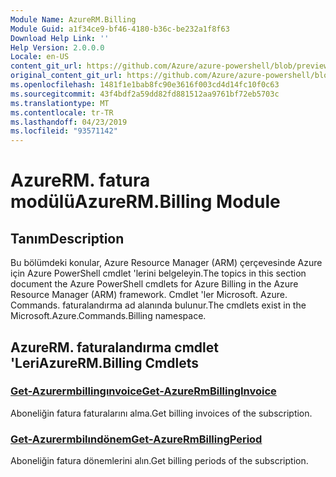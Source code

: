 ```yaml
---
Module Name: AzureRM.Billing
Module Guid: a1f34ce9-bf46-4180-b36c-be232a1f8f63
Download Help Link: ''
Help Version: 2.0.0.0
Locale: en-US
content_git_url: https://github.com/Azure/azure-powershell/blob/preview/src/ResourceManager/Billing/Commands.Billing/help/AzureRM.Billing.md
original_content_git_url: https://github.com/Azure/azure-powershell/blob/preview/src/ResourceManager/Billing/Commands.Billing/help/AzureRM.Billing.md
ms.openlocfilehash: 1481f1e1bab8fc90e3616f003cd4d14fc10f0c63
ms.sourcegitcommit: 43f4bdf2a59dd82fd881512aa9761bf72eb5703c
ms.translationtype: MT
ms.contentlocale: tr-TR
ms.lasthandoff: 04/23/2019
ms.locfileid: "93571142"
---
```

# <span data-ttu-id="c0c44-101">AzureRM. fatura modülü</span><span class="sxs-lookup"><span data-stu-id="c0c44-101">AzureRM.Billing Module</span></span>
## <span data-ttu-id="c0c44-102">Tanım</span><span class="sxs-lookup"><span data-stu-id="c0c44-102">Description</span></span>
<span data-ttu-id="c0c44-103">Bu bölümdeki konular, Azure Resource Manager (ARM) çerçevesinde Azure için Azure PowerShell cmdlet 'lerini belgeleyin.</span><span class="sxs-lookup"><span data-stu-id="c0c44-103">The topics in this section document the Azure PowerShell cmdlets for Azure Billing in the Azure Resource Manager (ARM) framework.</span></span> <span data-ttu-id="c0c44-104">Cmdlet 'ler Microsoft. Azure. Commands. faturalandırma ad alanında bulunur.</span><span class="sxs-lookup"><span data-stu-id="c0c44-104">The cmdlets exist in the Microsoft.Azure.Commands.Billing namespace.</span></span>

## <span data-ttu-id="c0c44-105">AzureRM. faturalandırma cmdlet 'Leri</span><span class="sxs-lookup"><span data-stu-id="c0c44-105">AzureRM.Billing Cmdlets</span></span>
### [<span data-ttu-id="c0c44-106">Get-Azurermbillingınvoice</span><span class="sxs-lookup"><span data-stu-id="c0c44-106">Get-AzureRmBillingInvoice</span></span>](Get-AzureRmBillingInvoice.md)
<span data-ttu-id="c0c44-107">Aboneliğin fatura faturalarını alma.</span><span class="sxs-lookup"><span data-stu-id="c0c44-107">Get billing invoices of the subscription.</span></span>

### [<span data-ttu-id="c0c44-108">Get-Azurermbilındönem</span><span class="sxs-lookup"><span data-stu-id="c0c44-108">Get-AzureRmBillingPeriod</span></span>](Get-AzureRmBillingPeriod.md)
<span data-ttu-id="c0c44-109">Aboneliğin fatura dönemlerini alın.</span><span class="sxs-lookup"><span data-stu-id="c0c44-109">Get billing periods of the subscription.</span></span>

